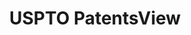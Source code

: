 ---
layout: default
bigquery: https://console.cloud.google.com/bigquery?p=patents-public-data&d=patentsview&page=dataset
citation: Attribution should be given to PatentsView for use, distribution, or derivative
  works.
code: https://github.com/CSSIP-AIR/PatentsView-Code-Snippets/
contributors: USPTO
cost: None
description: 'PatentsView includes US patent data including raw data (summaries, applications,
  pregrant applications), disambugations of inventors and assignees, and inventor
  gender estimates.  Also foreign priority data, # of figures and sheets, and government
  interest statements.'
documentation: https://patentsview.org/query/builder-faqs
last_edit: 04/07/2022, 10:59:55
location: https://patentsview.org/
maintained_by: USPTO
record_creation_timestamp: 12/2/2020 17:20:46
schema_fields:
- disamb_assignee_id_20191008
- classification_level
- disamb_inventor_id_20200630
- kind
- disamb_assignee_id_20190312
- group_id
- level_one
- contract_award_number
- filename
- dependent
- gi_statement
- level_two
- citation_id
- ipc_class
- ipc_version_indicator
- organization_id
- action_date
- category_id
- disamb_assignee_id_20190820
- classification_value
- county_fips
- fname
- country_transformed
- classification_status
- disamb_assignee_id_20181127
- inventor_id
- term_extension
- organization
- name_last
- subgroup_id
- disamb_inventor_id_20190312
- disamb_assignee_id_20200331
- male
- reldocno
- disclaimer_date
- location_id
- disamb_inventor_id_20200331
- disamb_assignee_id_20200630
- application_id
- relkind
- disamb_inventor_id_20171003
- lapse_of_patent
- num_claims
- abstract
- disamb_inventor_id_20171226
- latin_name
- longitude
- state_fips
- country
- rule_47
- rel_id
- subclass
- field_title
- lawyer_id
- applicant_type
- main_group
- num
- rawinventor_id
- disamb_inventor_id_20181127
- f371_date
- disamb_assignee_id_20191231
- term_disclaimer
- doctype
- disamb_inventor_id_20191008
- group
- field_id
- disamb_inventor_id_20170808
- num_figures
- section_id
- _371_date
- title
- subgroup
- disamb_inventor_id_20201229
- patent_id
- name_first
- disamb_inventor_id_20170307
- latlong
- publication_number
- state
- term_grant
- number
- subclass_id
- num_sheets
- disamb_inventor_id_20190820
- date
- id
- f102_date
- disamb_assignee_id_20200929
- latitude
- sector_title
- series_code
- county
- type
- sequence
- text
- male_flag
- rawlocation_id
- rawassignee_id
- section
- designation
- uuid
- attribution_status
- disamb_inventor_id_20180528
- disamb_inventor_id_20191231
- status
- doc_type
- subcategory_id
- length
- classification_data_source
- assignee_id
- disamb_inventor_id_20200929
- deceased
- subsection_id
- name
- _102_date
- category
- lname
- withdrawn
- variety
- role
- city
- mainclass_id
- symbol_position
- exemplary
- level_three
shortname: patentsview
tags:
- disambiguation
- United States
- gender
terms_of_use: Creative Commons Attribution 4.0 International License.
timeframe: 1963-1999
title: USPTO PatentsView
uuid: cf1780b1-e265-4e49-8d1d-83b9cfe0fd9a
---